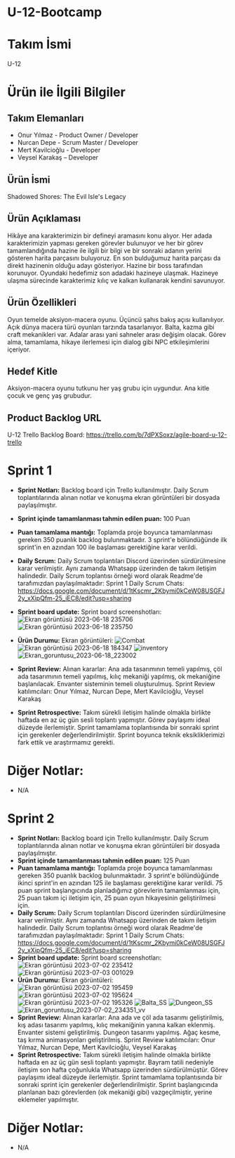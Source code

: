# U-12-Bootcamp
# **Takım İsmi**
U-12
# **Ürün ile İlgili Bilgiler**
## **Takım Elemanları**
* Onur Yılmaz - Product Owner / Developer
* Nurcan Depe - Scrum Master / Developer
* Mert Kavilcioğlu - Developer
* Veysel Karakaş – Developer
## **Ürün İsmi**
Shadowed Shores: The Evil Isle's Legacy
## **Ürün Açıklaması**
Hikâye ana karakterimizin bir defineyi aramasını konu alıyor. Her adada karakterimizin yapması gereken görevler bulunuyor ve her bir görev tamamlandığında hazine ile ilgili bir bilgi ve bir sonraki adanın yerini gösteren harita parçasını buluyoruz. En son bulduğumuz harita parçası da direkt hazinenin olduğu adayı gösteriyor. Hazine bir boss tarafından korunuyor. Oyundaki hedefimiz son adadaki hazineye ulaşmak. Hazineye ulaşma sürecinde karakterimiz kılıç ve kalkan kullanarak kendini savunuyor.
## Ürün Özellikleri
Oyun temelde aksiyon-macera oyunu. Üçüncü şahıs bakış açısı kullanılıyor. Açık dünya macera türü oyunları tarzında tasarlanıyor. Balta, kazma gibi craft mekanikleri var. Adalar arası yani sahneler arası değişim olacak. Görev alma, tamamlama, hikaye ilerlemesi için dialog gibi NPC etkileşimlerini içeriyor.
## Hedef Kitle
Aksiyon-macera oyunu tutkunu her yaş grubu için uygundur. Ana kitle çocuk ve genç yaş grubudur.
## Product Backlog URL
U-12 Trello Backlog Board: https://trello.com/b/7dPXSoxz/agile-board-u-12-trello
# Sprint 1
* **Sprint Notları:** Backlog board için Trello kullanılmıştır. Daily Scrum toplantılarında alınan notlar ve konuşma ekran görüntüleri bir dosyada paylaşılmıştır.
* **Sprint içinde tamamlanması tahmin edilen puan:** 100 Puan
* **Puan tamamlama mantığı:** Toplamda proje boyunca tamamlanması gereken 350 puanlık backlog bulunmaktadır. 3 sprint'e bölündüğünde ilk sprint'in en azından 100 ile başlaması gerektiğine karar verildi.
* **Daily Scrum:** Daily Scrum toplantıları Discord üzerinden sürdürülmesine karar verilmiştir. Aynı zamanda Whatsapp üzerinden de takım iletişim halindedir. Daily Scrum toplantısı örneği word olarak Readme'de tarafımızdan paylaşılmaktadır: Sprint 1 Daily Scrum Chats: https://docs.google.com/document/d/1tKscmr_2Kbymi0kCeW08USGFJ2y_xXipQfm-25_iEC8/edit?usp=sharing
* **Sprint board update:** Sprint board screenshotları:
![Ekran görüntüsü 2023-06-18 235706](https://github.com/nurcandepe/U-12-Bootcamp/assets/123969725/9b934792-465e-4154-8122-331a43706c61)
![Ekran görüntüsü 2023-06-18 235750](https://github.com/nurcandepe/U-12-Bootcamp/assets/123969725/8e813ec1-a440-4a9c-a7ba-0af077201069)
* **Ürün Durumu:** Ekran görüntüleri:
![Combat](https://github.com/nurcandepe/U-12-Bootcamp/assets/123969725/00817e1e-1fe7-425c-b265-303fc1e85ac6)
![Ekran görüntüsü 2023-06-18 184347](https://github.com/nurcandepe/U-12-Bootcamp/assets/123969725/cf57ab4e-02b5-4718-af5d-0fc37f38c5bd)
![inventory](https://github.com/nurcandepe/U-12-Bootcamp/assets/123969725/0ab2fcbf-2dfc-4489-bd36-45d1e12488c0)
![Ekran_goruntusu_2023-06-18_223002](https://github.com/nurcandepe/U-12-Bootcamp/assets/123969725/b6d563cf-de38-40f1-bfc2-2f1edfb8aab1)

* **Sprint Review:** Alınan kararlar: Ana ada tasarımının temeli yapılmış, çöl ada tasarımının temeli yapılmış, kılıç mekaniği yapılmış, ok mekaniğine başlanılacak. Envanter sisteminin temeli oluşturulmuş.
Sprint Review katılımcıları: Onur Yılmaz, Nurcan Depe, Mert Kavilcioğlu, Veysel Karakaş
* **Sprint Retrospective:** Takım sürekli iletişim halinde olmakla birlikte haftada en az üç gün sesli toplantı yapmıştır. Görev paylaşımı ideal düzeyde ilerlemiştir. Sprint tamamlama toplantısında bir sonraki sprint için gerekenler değerlendirilmiştir. Sprint boyunca teknik eksikliklerimizi fark ettik ve araştırmamız gerekti.

# Diğer Notlar:
* N/A


# Sprint 2
* **Sprint Notları:** Backlog board için Trello kullanılmıştır. Daily Scrum toplantılarında alınan notlar ve konuşma ekran görüntüleri bir dosyada paylaşılmıştır.
* **Sprint içinde tamamlanması tahmin edilen puan:** 125 Puan
* **Puan tamamlama mantığı:** Toplamda proje boyunca tamamlanması gereken 350 puanlık backlog bulunmaktadır. 3 sprint'e bölündüğünde ikinci sprint'in en azından 125 ile başlaması gerektiğine karar verildi. 75 puan sprint başlangıcında planladığımız görevlerin tamamlanması için, 25 puan takım içi iletişim için, 25 puan oyun hikayesinin geliştirilmesi için.
* **Daily Scrum:** Daily Scrum toplantıları Discord üzerinden sürdürülmesine karar verilmiştir. Aynı zamanda Whatsapp üzerinden de takım iletişim halindedir. Daily Scrum toplantısı örneği word olarak Readme'de tarafımızdan paylaşılmaktadır: Sprint 1 Daily Scrum Chats: https://docs.google.com/document/d/1tKscmr_2Kbymi0kCeW08USGFJ2y_xXipQfm-25_iEC8/edit?usp=sharing
* **Sprint board update:** Sprint board screenshotları:
![Ekran görüntüsü 2023-07-02 235412](https://github.com/nurcandepe/U-12-Bootcamp/assets/123969725/e070bb84-93ee-4e2b-bb28-446f928f9d62)
![Ekran görüntüsü 2023-07-03 001029](https://github.com/nurcandepe/U-12-Bootcamp/assets/123969725/1deba6bb-3211-4a36-9f10-b846230c567c)
* **Ürün Durumu:** Ekran görüntüleri:
![Ekran görüntüsü 2023-07-02 195459](https://github.com/nurcandepe/U-12-Bootcamp/assets/123969725/8bbefa9e-71c9-44be-aa0f-ecef7d5f819b)
![Ekran görüntüsü 2023-07-02 195624](https://github.com/nurcandepe/U-12-Bootcamp/assets/123969725/c7a128f1-b8ef-4cb9-b327-cafb0d8fa9b6)
![Ekran görüntüsü 2023-07-02 195326](https://github.com/nurcandepe/U-12-Bootcamp/assets/123969725/c29ff9a4-b968-45fd-a57a-09695c640bfb)
![Balta_SS](https://github.com/nurcandepe/U-12-Bootcamp/assets/123969725/f1414a67-9811-4aa1-b57b-edfc30c20d05)
![Dungeon_SS](https://github.com/nurcandepe/U-12-Bootcamp/assets/123969725/22684e96-83dc-477b-89c0-e520e2c1ca05)
![Ekran_goruntusu_2023-07-02_234351_vv](https://github.com/nurcandepe/U-12-Bootcamp/assets/123969725/74606678-6bda-48e4-a005-eea689e20896)
* **Sprint Review:**  Alınan kararlar: Ana ada ve çöl ada tasarımı geliştirilmiş, kış adası tasarımı yapılmış, kılıç mekaniğinin yanına kalkan eklenmiş. Envanter sistemi geliştirilmiş. Dungeon tasarımı yapılmış. Ağaç kesme, taş kırma animasyonları geliştirilmiş.
Sprint Review katılımcıları: Onur Yılmaz, Nurcan Depe, Mert Kavilcioğlu, Veysel Karakaş
* **Sprint Retrospective:** Takım sürekli iletişim halinde olmakla birlikte haftada en az üç gün sesli toplantı yapmıştır. Bayram tatili nedeniyle iletişim son hafta çoğunlukla Whatsapp üzerinden sürdürülmüştür. Görev paylaşımı ideal düzeyde ilerlemiştir. Sprint tamamlama toplantısında bir sonraki sprint için gerekenler değerlendirilmiştir. Sprint başlangıcında planlanan bazı görevlerden (ok mekaniği gibi) vazgeçilmiştir, yerine eklemeler yapılmıştır.

# Diğer Notlar:
* N/A
